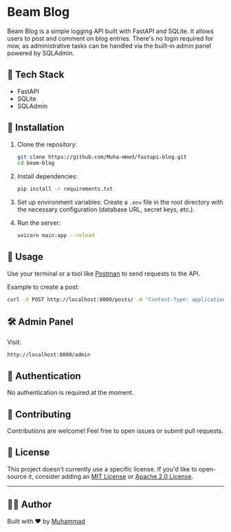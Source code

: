 # Beam Blog

Beam Blog is a simple logging API built with FastAPI and SQLite. It allows users to post and comment on blog entries. There's no login required for now, as administrative tasks can be handled via the built-in admin panel powered by SQLAdmin.

## 🚀 Tech Stack

- FastAPI
- SQLite
- SQLAdmin

## 🔧 Installation

1. Clone the repository:
   ```bash
   git clone https://github.com/Muha-mmed/fastapi-blog.git
   cd beam-blog
   ```

2. Install dependencies:
   ```bash
   pip install -r requirements.txt
   ```

3. Set up environment variables:
   Create a `.env` file in the root directory with the necessary configuration (database URL, secret keys, etc.).

4. Run the server:
   ```bash
   uvicorn main:app --reload
   ```

## 📌 Usage

Use your terminal or a tool like [Postman](https://www.postman.com/) to send requests to the API.

Example to create a post:
```bash
curl -X POST http://localhost:8000/posts/ -H "Content-Type: application/json" -d '{"title": "Hello", "content": "First post!"}'
```

## 🛠 Admin Panel

Visit:

```bash
http://localhost:8000/admin
```

## 🔐 Authentication

No authentication is required at the moment.

## 🤝 Contributing

Contributions are welcome! Feel free to open issues or submit pull requests.

## 📄 License

This project doesn't currently use a specific license. If you'd like to open-source it, consider adding an [MIT License](https://opensource.org/licenses/MIT) or [Apache 2.0 License](https://www.apache.org/licenses/LICENSE-2.0).

---

## 🙋‍♂️ Author

Built with ❤️ by [Muhammad](https://www.linkedin.com/in/muhd8/)
